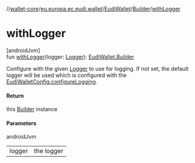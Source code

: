//[wallet-core](../../../../index.md)/[eu.europa.ec.eudi.wallet](../../index.md)/[EudiWallet](../index.md)/[Builder](index.md)/[withLogger](with-logger.md)

# withLogger

[androidJvm]\
fun [withLogger](with-logger.md)(logger: [Logger](../../../eu.europa.ec.eudi.wallet.logging/-logger/index.md)): [EudiWallet.Builder](index.md)

Configure with the given [Logger](../../../eu.europa.ec.eudi.wallet.logging/-logger/index.md) to use for logging. If not set, the default logger will be used which is configured with the [EudiWalletConfig.configureLogging](../../-eudi-wallet-config/configure-logging.md).

#### Return

this [Builder](index.md) instance

#### Parameters

androidJvm

| | |
|---|---|
| logger | the logger |
